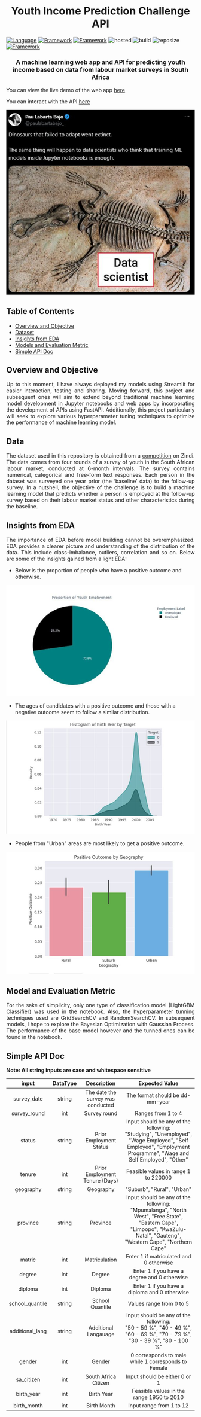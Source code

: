 <h1 align="center">Youth Income Prediction Challenge API</h1>

[![Language](https://img.shields.io/badge/Python-darkblue.svg?style=flat&logo=python&logoColor=white)](https://www.python.org)
[![Framework](https://img.shields.io/badge/sklearn-darkorange.svg?style=flat&logo=scikit-learn&logoColor=white)](http://www.pytorch.org/news.html)
[![Framework](https://img.shields.io/badge/Streamlit-red.svg?style=flat&logo=streamlit&logoColor=white)](https://github.com/Oyebamiji-Micheal/Employee-Status-Prediction-Web-App/tree/main)
![hosted](https://img.shields.io/badge/Streamlit-Cloud-DC143C?style=flat&logo=streamlit&logoColor=white)
![build](https://img.shields.io/badge/build-passing-brightgreen.svg?style=flat)
![reposize](https://img.shields.io/github/repo-size/Oyebamiji-Micheal/Youth-Income-Prediction-Challenge-API)
[![Framework](https://img.shields.io/badge/FastAPI-blue.svg?style=flat&logo=fastapi&logoColor=white)](https://fastapi.tiangolo.com/)


<h3 align="center">A machine learning web app and API for predicting youth income based on data from labour market surveys in South Africa</h3>

You can view the live demo of the web app <a href="https://oyebamiji-micheal-youth-income-prediction-challenge.streamlit.app">here</a>

You can interact with the API <a href="https://web-production-8bd9.up.railway.app/docs">here</a>

<img src="images/repo_cover.jpeg">

<h2>Table of Contents</h2>

- [Overview and Objective](#overview_objective)
- [Dataset](#data)
- [Insights from EDA](#insights)
- [Models and Evaluation Metric](#model)
- [Simple API Doc](#api)

<a id="overview_objective"></a>
<h2>Overview and Objective</h2>
<p align="justify">
Up to this moment, I have always deployed my models using Streamlit for easier interaction, testing and sharing. Moving forward, this project and subsequent ones will aim to extend beyond traditional machine learning model development in Jupyter notebooks and web apps by incorporating the development of APIs using FastAPI. Additionally, this project particularly will seek to explore various hyperparameter tuning techniques to optimize the performance of machine learning model.
</p>

<a id="data"></a>
<h2>Data</h2>
<p align="justify">
The dataset used in this repository is obtained from a <a href="https://zindi.africa/competitions/predictive-insights-youth-income-prediction-challenge">competition</a> on Zindi. The data comes from four rounds of a survey of youth in the South African labour market, conducted at 6-month intervals. The survey contains numerical, categorical and free-form text responses. Each person in the dataset was surveyed one year prior (the ‘baseline’ data) to the follow-up survey. In a nutshell, the objective of the challenge is to build a machine learning model that predicts whether a person is employed at the follow-up survey based on their labour market status and other characteristics during the baseline. 
</p>

<a id="insights"></a>
<h2>Insights from EDA</h2>
<p align="justify">
The importance of EDA before model building cannot be overemphasized. EDA provides a clearer picture and understanding of the distribution of the data. This include class-imbalance, outliers, correlation and so on. Below are some of the insights gained from a light EDA:  
</p>

- Below is the proportion of people who have a positive outcome and otherwise. <br />
 
<p align="center"><img src="images/employment_proportion.jpeg"></p>

- The ages of candidates with a positive outcome and those with a negative outcome seem to follow a similar distribution. <br />

<p align="center"><img src="images/birthyear_target.jpeg"></p>

- People from "Urban" areas are most likely to get a positive outcome. <br />

<p align="center"><img src="images/geography_target.jpeg"></p>

<a id="model"></a>
<h2>Model and Evaluation Metric</h2>
<p align="justify">
For the sake of simplicity, only one type of classification model (LightGBM Classifier) was used in the notebook. Also, the hyperparameter tunning techniques used are GridSearchCV and RandomSearchCV. In subsequent models, I hope to explore the Bayesian Optimization with Gaussian Process. The performance of the base model  however and the tunned ones can be found in the <a href="https://oyebamiji-micheal-youth-income-prediction-challenge.streamlit.app/" style="text-decoration: None;">notebook</a>.  
</p>

<a id="api"></a>
<h2>Simple API Doc</h2>
<p align="justify">
<strong>Note: All string inputs are case and whitespace sensitive</strong>

|  input   |   DataType    | Description |   Expected Value  |  
|:--------:|:-------------:|:-----------------:|:-----------------:|
survey_date |   string     |    The date the survey was conducted | The format should be dd-mm-year|
survey_round | int  |   Survey round   | Ranges from 1 to 4
status | string    |   Prior Employment Status | Input should be any of the following: <br />"Studying", "Unemployed", "Wage Employed", "Self Employed", "Employment Programme", "Wage and Self Employed", "Other" |
tenure  |  int   | Prior Employment Tenure (Days) | Feasible values in range 1 to 220000 |
geography | string | Geography | "Suburb", "Rural", "Urban" |
province | string | Province | Input should be any of the following: <br /> "Mpumalanga", "North West", "Free State", "Eastern Cape", "Limpopo", "KwaZulu-Natal", "Gauteng", "Western Cape", "Northern Cape"
matric | int | Matriculation | Enter 1 if matriculated and 0 otherwise |
degree | int | Degree | Enter 1 if you have a degree and 0 otherwise |
diploma | int | Diploma | Enter 1 if you have a diploma and 0 otherwise |
school_quantile | string | School Quantile | Values range from 0 to 5 |
additional_lang | string | Additional Langauage | Input should be any of the following: <br /> "50 - 59 %", "40 - 49 %", "60 - 69 %", "70 - 79 %", "30 - 39 %", "80 - 100 %" |
gender | int | Gender | 0 corresponds to male while 1 corresponds to Female
sa_citizen | int | South Africa Citizen | Input should be either 0 or 1 
birth_year | int | Birth Year | Feasible values in the range 1950 to 2010 |
birth_month | int | Birth Month | Input range from 1 to 12 |
